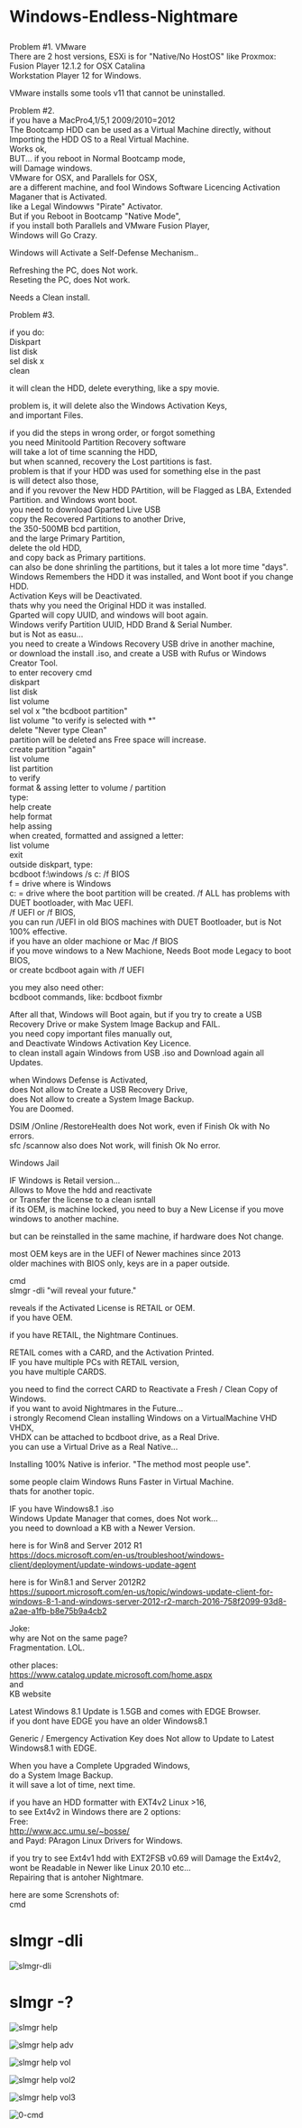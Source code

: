 # Windows-Endless-Nightmare </p>

Problem #1. VMware </br>
There are 2 host versions, ESXi is for "Native/No HostOS" like Proxmox: </br>
Fusion Player 12.1.2 for OSX Catalina </br>
Workstation Player 12 for Windows. </p>

VMware installs some tools v11 that cannot be uninstalled. </p>

Problem #2.  </br>
if you have a MacPro4,1/5,1 2009/2010=2012 </br>
The Bootcamp HDD can be used as a Virtual Machine directly, without Importing the HDD OS to a Real Virtual Machine. </br>
Works ok, </br>
BUT... if you reboot in Normal Bootcamp mode, </br>
will Damage windows. </br>
VMware for OSX, and Parallels for OSX, </br>
are a different machine, and fool Windows Software Licencing Activation Maganer that is Activated. </br>
like a Legal Windowws "Pirate" Activator. </br>
But if you Reboot in Bootcamp "Native Mode",  </br>
if you install both Parallels and VMware Fusion Player, </br>
Windows will Go Crazy. </p>

Windows will Activate a Self-Defense Mechanism.. </p>

Refreshing the PC, does Not work. </br>
Reseting the PC, does Not work. </p>

Needs a Clean install. </p>

Problem #3. </p>

if you do: </br>
Diskpart </br>
list disk </br>
sel disk x </br>
clean </p>

it will clean the HDD, delete everything, like a spy movie. </p>

problem is, it will delete also the Windows Activation Keys, </br>
and important Files. </p>

if you did the steps in wrong order, or forgot something  </br>
you need Minitoold Partition Recovery software </br>
will take a lot of time scanning the HDD,  </br>
but when scanned, recovery the Lost partitions is fast. </br>
problem is that if your HDD was used for something else in the past </br>
is will detect also those, </br>
and if you revover the New HDD PArtition,
will be Flagged as LBA, Extended Partition.
and Windows wont boot. </br>
you need to download Gparted Live USB </br>
copy the Recovered Partitions to another Drive, </br>
the 350-500MB bcd partition, </br>
and the large Primary Partition,  </br>
delete the old HDD,  </br>
and copy back as Primary partitions.  </br>
can also be done shrinling the partitions, but it tales a lot more time "days". </br>
Windows Remembers the HDD it was installed, and Wont boot if you change HDD. </br>
Activation Keys will be Deactivated.  </br>
thats why you need the Original HDD it was installed. </br>
Gparted will copy UUID, and windows will boot again. </br>
Windows verify Partition UUID, HDD Brand & Serial Number.  </br>
but is Not as easu... </br>
you need to create a Windows Recovery USB drive in another machine, </br>
or download the install .iso, and create a USB with Rufus or Windows Creator Tool. </br>
to enter recovery cmd </br>
diskpart  </br>
list disk  </br>
list volume </br>
sel vol x "the bcdboot partition" </br>
list volume "to verify is selected with *" </br>
delete "Never type Clean" </br>
partition will be deleted ans Free space will increase. </br>
create partition "again" </br>
list volume  </br>
list partition </br>
to verify  </br>
format & assing letter to volume / partition  </br>
type: </br>
help create  </br>
help format  </br>
help assing  </br>
when created, formatted and assigned a letter: </br>
list volume  </br>
exit  </br>
outside diskpart, type:  </br>
bcdboot f:\windows /s c: /f BIOS </br>
f = drive where is Windows  </br>
c: = drive where the boot partition will be created.
/f ALL has problems with DUET bootloader, with Mac UEFI.  </br>
/f UEFI or /f BIOS,  </br>
you can run /UEFI in old BIOS machines with DUET Bootloader, but is Not 100% effective. </br>
if you have an older machione or Mac /f BIOS </br>
if you move windows to a New Machione, Needs Boot mode Legacy to boot BIOS, </br>
or create bcdboot again with /f UEFI  </p>

you mey also need other: </br>
bcdboot commands, like:
bcdboot fixmbr </p>

After all that, Windows will Boot again,
but if you try to create a USB Recovery Drive or make System Image Backup and FAIL.  </br>
you need copy important files manually out,  </br>
and Deactivate Windows Activation Key Licence. </br>
to clean install again Windows from USB .iso and Download again all Updates. </p>

when Windows Defense is Activated, </br>
does Not allow to Create a USB Recovery Drive, </br>
does Not allow to create a System Image Backup. </br>
You are Doomed. </p>
DSIM /Online /RestoreHealth does Not work, even if Finish Ok with No errors. </br>
sfc /scannow also does Not work, will finish Ok No error. </p>
Windows Jail </p>

IF Windows is Retail version... </br>
Allows to Move the hdd and reactivate  </br>
or Transfer the license to a clean isntall </br>
if its OEM, is machine locked, 
you need to buy a New License if you move windows to another machine. </p>
but can be reinstalled in the same machine, if hardware does Not change. </p>
most OEM keys are in the UEFI of Newer machines since 2013 </br>
older machines with BIOS only, keys are in a paper outside. </p>

cmd </br>
slmgr -dli "will reveal your future." </p>

reveals if the Activated License is RETAIL or OEM. </br>
if you have OEM. </p>

if you have RETAIL, the Nightmare Continues. </p>

RETAIL comes with a CARD, and the Activation Printed. </br>
IF you have multiple PCs with RETAIL version,  </br>
you have multiple CARDS. </p>

you need to find the correct CARD to Reactivate a Fresh / Clean Copy of Windows. </br>
if you want to avoid Nightmares in the Future... </br>
i strongly Recomend Clean installing Windows on a VirtualMachine VHD VHDX, </br>
VHDX can be attached to bcdboot drive, as a Real Drive. </br>
you can use a Virtual Drive as a Real Native... </p>

Installing 100% Native is inferior. "The method most people use". </p>

some people claim Windows Runs Faster in Virtual Machine. </br>
thats for another topic. </p>


IF you have Windows8.1 .iso </br>
Windows Update Manager that comes, does Not work... </br>
you need to download a KB with a Newer Version. </p>

here is for Win8 and Server 2012 R1 </br>
https://docs.microsoft.com/en-us/troubleshoot/windows-client/deployment/update-windows-update-agent </br>

here is for Win8.1 and Server 2012R2 </br>
https://support.microsoft.com/en-us/topic/windows-update-client-for-windows-8-1-and-windows-server-2012-r2-march-2016-758f2099-93d8-a2ae-a1fb-b8e75b9a4cb2 </br>

Joke: </br>
why are Not on the same page? </br>
Fragmentation. LOL. </p>

other places: </br>
https://www.catalog.update.microsoft.com/home.aspx </br>
and  </br>
KB website </p>

Latest Windows 8.1 Update is 1.5GB and comes with EDGE Browser. </br>
if you dont have EDGE you have an older Windows8.1 </p>

Generic / Emergency Activation Key does Not allow to Update to Latest Windows8.1 with EDGE. </br>

When you have a Complete Upgraded Windows, </br>
do a System Image Backup. </br>
it will save a lot of time, next time. </p>

if you have an HDD formatter with EXT4v2 Linux >16,  </br>
to see Ext4v2 in Windows there are 2 options: </br>
Free: </br>
http://www.acc.umu.se/~bosse/ </br>
and Payd: PAragon Linux Drivers for Windows. </p>

if you try to see Ext4v1 hdd with EXT2FSB v0.69 will Damage the Ext4v2, </br>
wont be Readable in Newer like Linux 20.10 etc... </br>
Repairing that is antoher Nightmare. </p>

here are some Screnshots of: </br>
cmd </br>
# slmgr -dli</br>
![slmgr-dli](https://user-images.githubusercontent.com/33388902/188486331-8705a86f-5f76-489b-b8bb-beb63ac6cd86.PNG)

# slmgr -? </br>
![slmgr help](https://user-images.githubusercontent.com/33388902/188486401-33bb498a-9fa9-42d4-801f-e08599b6d67d.PNG)

![slmgr help adv](https://user-images.githubusercontent.com/33388902/188486425-cec6f65a-909b-4c62-b3e9-a468e92e266d.PNG)

![slmgr help vol](https://user-images.githubusercontent.com/33388902/188486439-50665990-8dbd-44bc-b444-2232b2784188.PNG)

![slmgr help vol2](https://user-images.githubusercontent.com/33388902/188486451-8233330c-ab5d-4cdf-b1b6-ef469f796bb0.PNG)

![slmgr help vol3](https://user-images.githubusercontent.com/33388902/188486465-91e2f5d9-df87-4714-81ed-11f19b27e302.PNG)

![0-cmd](https://user-images.githubusercontent.com/33388902/188486542-29e74ce8-aaf9-4450-9658-7c46e34ce4af.PNG)

